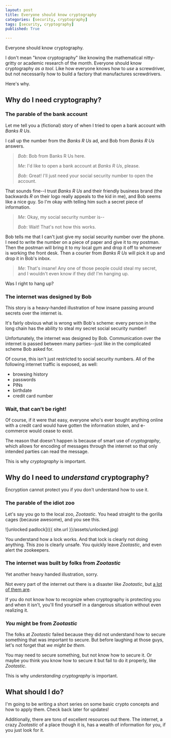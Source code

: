 ```yaml
---
layout: post
title: Everyone should know cryptography
categories: [security, cryptography]
tags: [security, cryptography]
published: True

---
```

Everyone should know cryptography.

I don't mean "know cryptography" like knowing the mathematical nitty-gritty or academic research of the month. Everyone should know cryptography _as a tool_. Like how everyone knows how to _use_ a screwdriver, but not necessarily how to build a factory that manufactures screwdrivers.

Here's why.

## Why do I need cryptography?

### The parable of the bank account

Let me tell you a (fictional) story of when I tried to open a bank account with _Banks R Us_.

I call up the number from the _Banks R Us_ ad, and Bob from _Banks R Us_ answers.

>*Bob*: Bob from Banks R Us here.
>
>*Me*: I'd like to open a bank account at _Banks R Us_, please.
>
>*Bob*: Great! I'll just need your social security number to open the account.

That sounds fine--I trust _Banks R Us_ and their friendly business brand (the backwards _R_ on their logo really appeals to the kid in me), and Bob seems like a nice guy. So I'm okay with telling him such a secret piece of information.

>*Me*: Okay, my social security number is--
>
>*Bob*: Wait! That's not how this works.

Bob tells me that I can't just give my social security number over the phone. I need to write the number on a piece of paper and give it to my postman. Then the postman will bring it to my local gym and drop it off to whomever is working the front desk. Then a courier from _Banks R Us_ will pick it up and drop it in Bob's inbox.

>*Me*: That's insane! Any one of those people could steal my secret, and I wouldn't even know if they did! I'm hanging up.

Was I right to hang up?

### The internet was designed by Bob

This story is a heavy-handed illustration of how insane passing around secrets over the internet is.

It's fairly obvious what is wrong with Bob's scheme: every person in the long chain has the ability to steal my secret social security number!

Unfortunately, the internet was designed by Bob. Communication over the internet is passed between many parties--just like in the complicated scheme Bob asked for.

Of course, this isn't just restricted to social security numbers. All of the following internet traffic is exposed, as well:

- browsing history
- passwords
- PINs
- birthdate
- credit card number

### Wait, that can't be right!

Of course, if it were that easy, everyone who's ever bought anything online with a credit card would have gotten the information stolen, and e-commerce would cease to exist.

The reason that doesn't happen is because of smart use of *cryptography*, which allows for encoding of messages through the internet so that only intended parties can read the message.

This is why _cryptography_ is important.

## Why do I need to _understand_ cryptography?

Encryption cannot protect you if you don't understand how to use it.

### The parable of the idiot zoo

Let's say you go to the local zoo, _Zootastic_. You head straight to the gorilla cages (because awesome), and you see this.

![unlocked padlock]({{ site.url }}/assets/unlocked.jpg)

You understand how a lock works. And that lock is clearly not doing anything. This zoo is clearly unsafe. You quickly leave _Zootastic_, and even alert the zookeepers.

### The internet was built by folks from _Zootastic_

Yet another heavy handed illustration, sorry.

Not every part of the internet out there is a disaster like _Zootastic_, but [a lot of them are](https://github.com/search?p=3&q=extension:php+mysql_query+%24_GET&ref=searchresults&type=Code).

If you do not know how to recognize when cryptography is protecting you and when it isn't, you'll find yourself in a dangerous situation without even realizing it.

### _You_ might be from _Zootastic_

The folks at _Zootastic_ failed because they did not understand how to secure something that was important to secure. But before laughing at those guys, let's not forget that _we might be them_.

You may need to secure something, but not know how to secure it. Or maybe you think you know how to secure it but fail to do it properly, like _Zootastic_.

This is why _understanding cryptography_ is important.

## What should I do?

I'm going to be writing a short series on some basic crypto concepts and how to apply them. Check back later for updates!

Additionally, there are tons of excellent resources out there. The internet, a crazy _Zootastic_ of a place though it is, has a wealth of information for you, if you just look for it.
